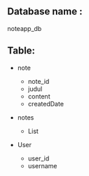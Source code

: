 ## Database name :

noteapp_db

## Table:

- note

  - note_id
  - judul
  - content
  - createdDate

- notes

  - List<Note>

- User

  - user_id
  - username
